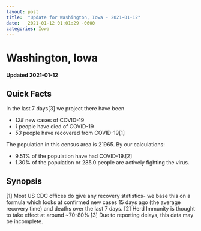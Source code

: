 ```yaml
---
layout: post
title:  "Update for Washington, Iowa - 2021-01-12"
date:   2021-01-12 01:01:29 -0600
categories: Iowa
---
```


# Washington, Iowa
#### Updated 2021-01-12

## Quick Facts

In the last 7 days[3] we project there have been
- *128* new cases of COVID-19
- *1* people have died of COVID-19
- *53* people have recovered from COVID-19[1]

The population in this census area is 21965. By our calculations:
- 9.51% of the population have had COVID-19.[2]
- 1.30% of the population or 285.0 people are actively fighting the virus.

## Synopsis




[1] Most US CDC offices do give any recovery statistics- we base this on a formula which looks at confirmed new cases
15 days ago (the average recovery time) and deaths over the last 7 days.
[2] Herd Immunity is thought to take effect at around ~70-80%
[3] Due to reporting delays, this data may be incomplete. 
    